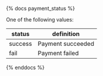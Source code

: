 {% docs payment_status %}
	
One of the following values: 

| status         | definition          |
|----------------|---------------------|
| success        | Payment succeeded   |
| fail           | Payment failed      |


{% enddocs %}